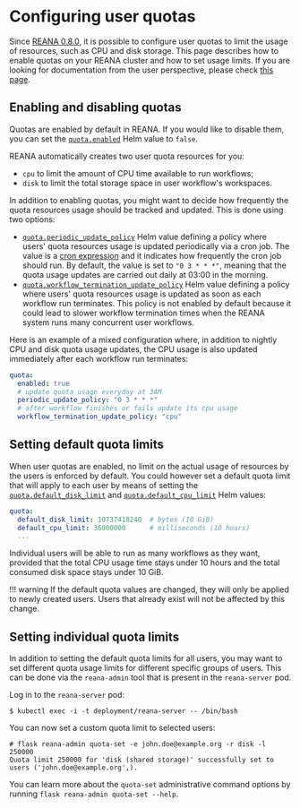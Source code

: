 # Configuring user quotas

Since [REANA 0.8.0](https://blog.reana.io/posts/2021/release-0.8.0/#cpu-and-disk-quota-accounting),
it is possible to configure user quotas to limit the usage of resources, such as CPU and disk storage.
This page describes how to enable quotas on your REANA cluster and how to set usage limits.
If you are looking for documentation from the user perspective, please check [this page](https://docs.reana.io/advanced-usage/user-quotas/).

## Enabling and disabling quotas

Quotas are enabled by default in REANA. If you would like to disable them, you can set the [`quota.enabled`](https://github.com/reanahub/reana/tree/master/helm/reana) Helm value to `false`.

REANA automatically creates two user quota resources for you:

- `cpu` to limit the amount of CPU time available to run workflows;
- `disk` to limit the total storage space in user workflow's workspaces.

In addition to enabling quotas, you might want to decide how frequently the quota resources usage should be tracked and updated.
This is done using two options:

- [`quota.periodic_update_policy`](https://github.com/reanahub/reana/tree/master/helm/reana) Helm value defining a policy where users' quota resources usage is updated periodically via a cron job. The value is a [cron expression](https://kubernetes.io/docs/concepts/workloads/controllers/cron-jobs/#cron-schedule-syntax) and it indicates how frequently the cron job should run. By default, the value is set to `"0 3 * * *"`, meaning that the quota usage updates are carried out daily at 03:00 in the morning.
- [`quota.workflow_termination_update_policy`](https://github.com/reanahub/reana/tree/master/helm/reana) Helm value defining a policy where users' quota resources usage is updated as soon as each workflow run terminates. This policy is not enabled by default because it could lead to slower workflow termination times when the REANA system runs many concurrent user workflows.

Here is an example of a mixed configuration where, in addition to nightly CPU and disk quota usage updates, the CPU usage is also updated immediately after each workflow run terminates:

```yaml
quota:
  enabled: true
  # update quota usage everyday at 3AM
  periodic_update_policy: "0 3 * * *"
  # after workflow finishes or fails update its cpu usage
  workflow_termination_update_policy: "cpu"
```

## Setting default quota limits

When user quotas are enabled, no limit on the actual usage of resources by the users is enforced by default. You could however set a default quota limit that will apply to each user by means of setting the [`quota.default_disk_limit`](https://github.com/reanahub/reana/tree/master/helm/reana) and [`quota.default_cpu_limit`](https://github.com/reanahub/reana/tree/master/helm/reana) Helm values:

```yaml
quota:
  default_disk_limit: 10737418240  # bytes (10 GiB)
  default_cpu_limit: 36000000      # milliseconds (10 hours)
  ...
```

Individual users will be able to run as many workflows as they want, provided that the total CPU usage time stays under 10 hours and the total consumed disk space stays under 10 GiB.

!!! warning
    If the default quota values are changed, they will only be applied to newly created users. Users that already exist will not be affected by this change.

## Setting individual quota limits

In addition to setting the default quota limits for all users, you may want to set different quota usage limits for different specific groups of users.
This can be done via the `reana-admin` tool that is present in the `reana-server` pod.

Log in to the `reana-server` pod:

```console
$ kubectl exec -i -t deployment/reana-server -- /bin/bash
```

You can now set a custom quota limit to selected users:

```console
# flask reana-admin quota-set -e john.doe@example.org -r disk -l 250000
Quota limit 250000 for 'disk (shared storage)' successfully set to users ('john.doe@example.org',).
```

You can learn more about the `quota-set` administrative command options by running `flask reana-admin quota-set --help`.
